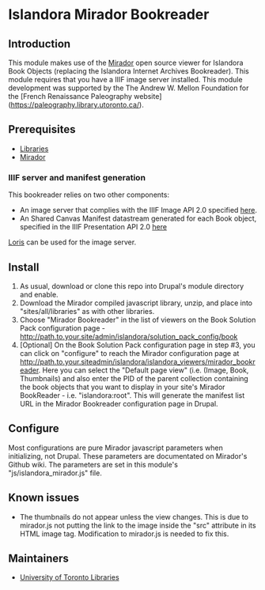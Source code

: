 # Islandora Mirador Bookreader

## Introduction

This module makes use of the [Mirador](https://github.com/IIIF/mirador) open source viewer for Islandora Book Objects (replacing the Islandora Internet Archives Bookreader). This module requires that you have a IIIF image server installed. This module development was supported by the The Andrew W. Mellon Foundation for the [French Renaissance Paleography website] (https://paleography.library.utoronto.ca/).

## Prerequisites

* [Libraries](https://www.drupal.org/project/libraries)
* [Mirador](http://iiif.github.io/mirador/)

### IIIF server and manifest generation

This bookreader relies on two other components:

* An image server that complies with the IIIF Image API 2.0 specified [here](http://iiif.io/api/image/2.0/).
* An Shared Canvas Manifest datastream generated for each Book object, specified in the IIIF Presentation API 2.0 [here](http://iiif.io/api/presentation/2.0/)

[Loris](https://github.com/loris-imageserver/loris) can be used for the image server.

## Install

1. As usual, download or clone this repo into Drupal's module directory and enable.
2. Download the Mirador compiled javascript library, unzip, and place into "sites/all/libraries" as with other libraries.
3. Choose "Mirador Bookreader" in the list of viewers on the Book Solution Pack configuration page - http://path.to.your.site/admin/islandora/solution_pack_config/book
4. [Optional] On the Book Solution Pack configuration page in step #3, you can click on "configure" to reach the Mirador configuration page at http://path.to.your.siteadmin/islandora/islandora_viewers/mirador_bookreader. Here you can select the "Default page view" (i.e. (Image, Book, Thumbnails) and also enter the PID of the parent collection containing the book objects that you want to display in your site's Mirador BookReader - i.e. "islandora:root". This will generate the manifest list URL in the Mirador Bookreader configuration page in Drupal.

## Configure

Most configurations are pure Mirador javascript parameters when initializing, not Drupal. These parameters are documentated on Mirador's Github wiki. The parameters are set in this module's "js/islandora_mirador.js" file.

## Known issues

* The thumbnails do not appear unless the view changes. This is due to mirador.js not putting the link to the image inside the "src" attribute in its HTML image tag. Modification to mirador.js is needed to fix this. 

## Maintainers

* [University of Toronto Libraries](https://github.com/utlib)

